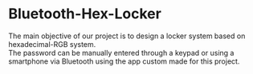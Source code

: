 # Bluetooth-Hex-Locker
The main objective of our project is to design a locker system based on hexadecimal-RGB system.\
The password can be manually entered through a keypad or using a smartphone via Bluetooth using the app custom made for this project.
